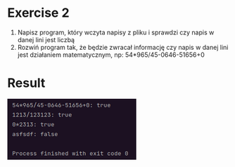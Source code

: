 # Exercise 2
1. Napisz program, który wczyta napisy z pliku i sprawdzi czy napis w danej lini jest liczbą<br>
2. Rozwiń program tak, że będzie zwracał informację czy napis w danej lini jest działaniem
   matematycznym, np: 54*965/45-0646-51656+0

# Result
![Result](img.png?raw=true)